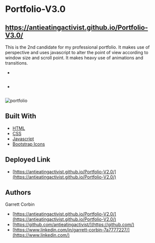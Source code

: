 # Portfolio-V3.0

## https://antieatingactivist.github.io/Portfolio-V3.0/

This is the 2nd candidate for my professional portfolio. It makes use of perspective and uses javascript to alter the point of view according to window size and scroll point. It makes heavy use of animations and transitions.




- 

```

```

- 

```

```

![portfolio](https://user-images.githubusercontent.com/1414728/154644036-c6d5457b-4020-4b5c-a218-e010b16506e6.gif)




## Built With

* [HTML](https://developer.mozilla.org/en-US/docs/Web/HTML)
* [CSS](https://developer.mozilla.org/en-US/docs/Web/CSS)
* [Javascript](https://developer.mozilla.org/en-US/docs/Web/JavaScript)
* [Bootstrap Icons](https://icons.getbootstrap.com)


## Deployed Link

* [https://antieatingactivist.github.io/Portfolio-V2.0/](https://antieatingactivist.github.io/Portfolio-V2.0/)


## Authors

Garrett Corbin

- [https://antieatingactivist.github.io/Portfolio-V2.0/](https://antieatingactivist.github.io/Portfolio-V2.0/)
- [https://github.com/antieatingactivist/](https://github.com/)
- [https://www.linkedin.com/in/garrett-corbin-7a7777227/](https://www.linkedin.com/)

